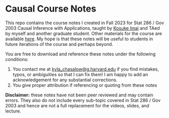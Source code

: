 # Causal Course Notes

This repo contains the course notes I created in Fall 2023 for Stat 286 / Gov 2003 Causal Inference with Applications, taught by [Kosuke Imai](https://imai.fas.harvard.edu/) and TAed by myself and another graduate student. Other materials for the course are available [here](https://imai.fas.harvard.edu/teaching/cause.html). My hope is that these notes will be useful to students in future iterations of the course and perhaps beyond. 

You are free to download and reference these notes under the following conditions: 

 1. You contact me at kyla_chasalow@g.harvard.edu if you find mistakes, typos, or ambiguities so that I can fix them! I am happy to add an acknowledgement for any substantial corrections.
 2. You give proper attribution if referencing or quoting from these notes 

**Disclaimer:** these notes have not been peer reviewed and may contain errors. They also do not include every sub-topic covered in Stat 286 / Gov 2003 and hence are not a full replacement for the videos, slides, and lecture.
 
